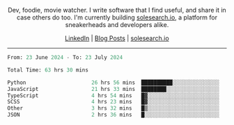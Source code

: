 <p align="center">Dev, foodie, movie watcher. I write software that I find useful, and share it in case others do too. I'm currently building <a href="https://solesearch.io">solesearch.io</a>, a platform for sneakerheads and developers alike.</p>
<p align="center">
  <a href="https://www.linkedin.com/in/peter-rauscher">LinkedIn</a>
  |
  <a href="https://dev.to/peterrauscher">Blog Posts</a>
  |
  <a href="https://solesearch.io">solesearch.io</a>
</p>
<hr/>
<!--START_SECTION:waka-->

```python
From: 23 June 2024 - To: 23 July 2024

Total Time: 63 hrs 30 mins

Python                     26 hrs 56 mins  ██████████░░░░░░░░░░░░░░░   40.18 %
JavaScript                 21 hrs 33 mins  ████████░░░░░░░░░░░░░░░░░   32.15 %
TypeScript                 4 hrs 54 mins   █▓░░░░░░░░░░░░░░░░░░░░░░░   07.32 %
SCSS                       4 hrs 23 mins   █▓░░░░░░░░░░░░░░░░░░░░░░░   06.55 %
Other                      3 hrs 32 mins   █▒░░░░░░░░░░░░░░░░░░░░░░░   05.28 %
JSON                       2 hrs 36 mins   █░░░░░░░░░░░░░░░░░░░░░░░░   03.89 %
```

<!--END_SECTION:waka-->
